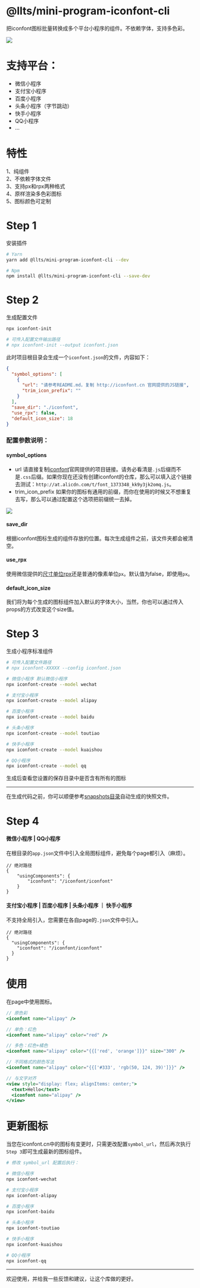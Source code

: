 # @llts/mini-program-iconfont-cli

把iconfont图标批量转换成多个平台小程序的组件。不依赖字体，支持多色彩。

![](https://github.com/LLtaishuai/@llts/mini-program-iconfont-cli/blob/master/images/multi-color-icon.jpg?raw=true)

# 支持平台：
- 微信小程序
- 支付宝小程序
- 百度小程序
- 头条小程序（字节跳动）
- 快手小程序
- QQ小程序
- ...

# 特性
1、纯组件
<br>
2、不依赖字体文件
<br>
3、支持px和rpx两种格式
<br>
4、原样渲染多色彩图标
<br>
5、图标颜色可定制

# Step 1
安装插件
```bash
# Yarn
yarn add @llts/mini-program-iconfont-cli --dev

# Npm
npm install @llts/mini-program-iconfont-cli --save-dev
```

# Step 2
生成配置文件
```bash
npx iconfont-init

# 可传入配置文件输出路径
# npx iconfont-init --output iconfont.json
```

此时项目根目录会生成一个`iconfont.json`的文件，内容如下：
```json
{
  "symbol_options": [
    {
      "url": "请参考README.md，复制 http://iconfont.cn 官网提供的JS链接",
      "trim_icon_prefix": ""
    }
  ],
  "save_dir": "./iconfont",
  "use_rpx": false,
  "default_icon_size": 18
}
```

### 配置参数说明：
#### symbol_options
- url 请直接复制[iconfont](http://iconfont.cn)官网提供的项目链接。请务必看清是`.js`后缀而不是`.css`后缀。如果你现在还没有创建iconfont的仓库，那么可以填入这个链接去测试：`http://at.alicdn.com/t/font_1373348_kk9y3jk2omq.js`。
- trim_icon_prefix 如果你的图标有通用的前缀，而你在使用的时候又不想重复去写，那么可以通过配置这个选项把前缀统一去掉。

![](https://github.com/LLtaishuai/@llts/mini-program-iconfont-cli/blob/master/images/symbol-url.png?raw=true)

#### save_dir
根据iconfont图标生成的组件存放的位置。每次生成组件之前，该文件夹都会被清空。

#### use_rpx
使用微信提供的[尺寸单位rpx](https://developers.weixin.qq.com/miniprogram/dev/framework/view/wxss.html#%E5%B0%BA%E5%AF%B8%E5%8D%95%E4%BD%8D)还是普通的像素单位`px`。默认值为false，即使用`px`。


#### default_icon_size
我们将为每个生成的图标组件加入默认的字体大小，当然，你也可以通过传入props的方式改变这个size值。

# Step 3
生成小程序标准组件
```bash
# 可传入配置文件路径
# npx iconfont-XXXXX --config iconfont.json

# 微信小程序 默认微信小程序
npx iconfont-create --model wechat

# 支付宝小程序
npx iconfont-create --model alipay

# 百度小程序
npx iconfont-create --model baidu

# 头条小程序
npx iconfont-create --model toutiao

# 快手小程序
npx iconfont-create --model kuaishou

# QQ小程序
npx iconfont-create --model qq
```
生成后查看您设置的保存目录中是否含有所有的图标

-------

在生成代码之前，你可以顺便参考[snapshots目录](https://github.com/LLtaishuai/@llts/mini-program-iconfont-cli/tree/master/snapshots)自动生成的快照文件。

# Step 4
#### 微信小程序 | QQ小程序
在根目录的`app.json`文件中引入全局图标组件，避免每个page都引入（麻烦）。
```json5
// 绝对路径
{
    "usingComponents": {
        "iconfont": "/iconfont/iconfont"
    }
}
```

#### 支付宝小程序 | 百度小程序 | 头条小程序 ｜ 快手小程序
不支持全局引入，您需要在各自page的`.json`文件中引入。
```json5
// 绝对路径
{
  "usingComponents": {
    "iconfont": "/iconfont/iconfont"
  }
}
```

# 使用
在page中使用图标。
```jsx harmony
// 原色彩
<iconfont name="alipay" />

// 单色：红色
<iconfont name="alipay" color="red" />

// 多色：红色+橘色
<iconfont name="alipay" color="{{['red', 'orange']}}" size="300" />

// 不同格式的颜色写法
<iconfont name="alipay" color="{{['#333', 'rgb(50, 124, 39)']}}" />

// 与文字对齐
<view style="display: flex; alignItems: center;">
  <text>Hello</text>
  <iconfont name="alipay" />
</view>
```

# 更新图标
当您在iconfont.cn中的图标有变更时，只需更改配置`symbol_url`，然后再次执行`Step 3`即可生成最新的图标组件。
```bash
# 修改 symbol_url 配置后执行：

# 微信小程序
npx iconfont-wechat

# 支付宝小程序
npx iconfont-alipay

# 百度小程序
npx iconfont-baidu

# 头条小程序
npx iconfont-toutiao

# 快手小程序
npx iconfont-kuaishou

# QQ小程序
npx iconfont-qq
```

--------

欢迎使用，并给我一些反馈和建议，让这个库做的更好。
